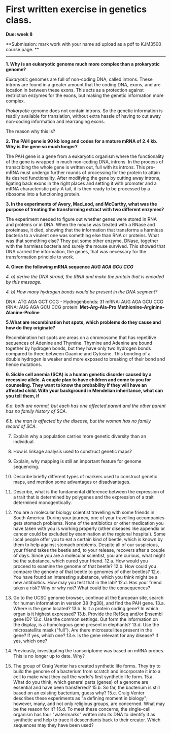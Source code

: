 # First written exercise in genetics class.

**Due: week 8**

**Submission: mark work with your name ad upload as a pdf to KJM3500 course page. **

---


**1. Why is an eukaryotic genome much more complex than a prokaryotic genome?**

*Eukaryotic* genomes are full of non-coding DNA, called introns. These introns are found in a greater amount that the coding DNA, exons, and are location in between these exons. This acts as a protection against restriction enzymes for the exons, but making the genetic information more complex.

*Prokaryotic* genome does not contain introns. So the genetic information is readily available for translation, without extra hassle of having to cut away non-coding information and rearranging exons.

The reason why this is?


**2. The PAH gene is 90 kb long and codes for a mature mRNA of 2.4 kb. Why is the gene so
much longer?**

The PAH gene is a gene from a eukaryotic organism where the functionality of the gene is wrapped in much non-coding DNA, introns. In the process of transcribing the whole gene is written out, full with its introns. This pre-mRNA must undergo further rounds of processing for the protein to attain its desired functionality. After modifying the gene by cutting away introns, ligating back exons in the right places and setting it with promoter and a mRNA characteristic poly-A tail, it is then ready to be processed by a ribosome into a functioning protein.

**3. In the experiments of Avery, MacLeod, and McCarthy, what was the purpose of treating
the transforming extract with two different enzymes?**

The experiment needed to figure out whether genes were stored in RNA and proteins or in DNA. When the mouse was treated with a RNase and proteinase, it died, showing that the information that transforms a harmless bacteria to a virulent one was something else than RNA or proteins. What was that something else? They put some other enzyme, DNase, together with the harmless bacteria and surely the mouse survived. This showed that DNA carried the information, the genes, that was necessary for the transformation principle to work.

**4. Given the following mRNA sequence _AUG AGA GCU CCG_**

*4. a) derive the DNA strand, the tRNA and make the protein that is encoded by this message.*

*4. b) How many hydrogen bonds would be present in the DNA segment?*

DNA: ATG AGA GCT CCG - Hydrogenbonds: 31
mRNA: AUG AGA GCU CCG
tRNA: AUG AGA GCU CCG
protein: **Met-Arg-Ala-Pro**
 **Methionine-Arginine-Alanine-Proline**

**5.What are recombination hot spots, which problems do they cause and how do they
originate?**

Recombination hot spots are areas on a chromosome that has repetitive sequences of Adenine and Thymine. Thymine and Adenine are bound together by hydrogen bonds, but they have only two hydrogen bonds compared to three between Guanine and Cytosine. This bonding of a double hydrogen is weaker and more exposed to breaking of their bond and hence mutations.


**6. Sickle cell anemia (SCA) is a human genetic disorder caused by a recessive allele. A couple
plan to have children and come to you for counseling. They want to know the probability if
they will have an affected child. With your background in Mendelian inheritance, what can
you tell them, if**

*6.a. both are normal, but each has one affected parent and the other parent has no family
history of SCA.*




*6.b. the man is affected by the disease, but the woman has no family record of SCA.*



7. Explain why a population carries more genetic diversity than an individual.
8. How is linkage analysis used to construct genetic maps?
9. Explain, why mapping is still an important feature for genome sequencing.
10. Describe briefly different types of markers used to construct genetic maps, and mention
some advantages or disadvantages.
11. Describe, what is the fundamental difference between the expression of a trait that is
determined by polygenes and the expression of a trait determined monogentically.
12. You are a molecular biology scientist travelling with some friends in South America.
During your journey, one of your travelling accompanies gets stomach problems. None of
the antibiotics or other medication you have taken with you is working properly (other
diseases like appendix or cancer could be excluded by examination at the regional hospital).
Some local people offer you to eat a certain kind of beetle, which is known by them to help
against stomach problems. Despite all of our suspicious, your friend takes the beetle and, to
your release, recovers after a couple of days. Since you are a molecular scientist, you are
curious, what might be the substance, which cured your friend.
12.a. How would you proceed to examine the genome of that beetle?
12.b. How could you compare the genome of that beetle to genomes of other beetles?
12.c. You have found an interesting substance, which you think might be a new antibiotics.
How may you test that in the lab?
12.d. Has your friend taken a risk? Why or why not? What could be the consequences?

13. Go to the UCSC genome browser, continue at the European site, search for human
information in version 38 (hg38), and find the PAH gene.
13.a. Where is the gene located?
13.b. Is it a protein coding gene? In which organ is it highest expressed?
13.b. Provide the RefSeq and/or Ensembl gene ID?
13.c. Use the common settings. Out form the information on the display, is a homologous
gene present in elephants?
13.d. Use the microsatellite mask ("full"). Are there microsatellites present in the gene? If
yes, which one?
13.e. Is the gene relevant for any disease? If yes, which one?
14. Previously, investigating the transcriptome was based on mRNA probes. This is no longer
up to date. Why?
15. The group of Craig Venter has created synthetic life forms. They try to build the genome
of a bacterium from scratch and incorporate it into a cell to make what they call the world's
first synthetic life form.
15.a. What do you think, which general parts (genes) of a genome are essential and have
been transferred?
15.b. So far, the bacterium is still based on an existing bacterium, guess why?
15.c. Craig Venter describes these experiments as "a defining moment in biology"; however,
many, and not only religious groups, are concerned. What may be the reason for it?
15.d. To meet these concerns, the single-cell organism has four "watermarks" written into its
DNA to identify it as synthetic and help to trace it descendants back to their creator. Which
sequences may they have been used?
